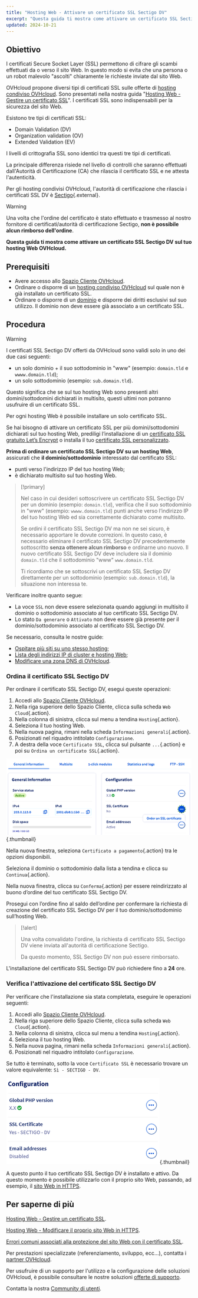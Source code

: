 ```yaml
---
title: "Hosting Web - Attivare un certificato SSL Sectigo DV"
excerpt: "Questa guida ti mostra come attivare un certificato SSL Sectigo DV su un hosting Web OVHcloud"
updated: 2024-10-21
---
```


## Obiettivo

I certificati Secure Socket Layer (SSL) permettono di cifrare gli scambi effettuati da o verso il sito Web. In questo modo si evita che una persona o un robot malevolo "ascolti" chiaramente le richieste inviate dal sito Web.

OVHcloud propone diversi tipi di certificati SSL sulle offerte di [hosting condiviso OVHcloud](/links/web/hosting). Sono presentati nella nostra guida "[Hosting Web - Gestire un certificato SSL](/pages/web_cloud/web_hosting/ssl_on_webhosting)". I certificati SSL sono indispensabili per la sicurezza del sito Web.

Esistono tre tipi di certificati SSL:

- Domain Validation (DV)
- Organization validation (OV)
- Extended Validation (EV)

I livelli di crittografia SSL sono identici tra questi tre tipi di certificati.

La principale differenza risiede nel livello di controlli che saranno effettuati dall'Autorità di Certificazione (CA) che rilascia il certificato SSL e ne attesta l'autenticità.

Per gli hosting condivisi OVHcloud, l'autorità di certificazione che rilascia i certificati SSL DV è [Sectigo](https://sectigostore.com){.external}.

> [!warning]
>
> Una volta che l'ordine del certificato è stato effettuato e trasmesso al nostro fornitore di certificati/autorità di certificazione Sectigo, **non è possibile alcun rimborso dell'ordine**.
>

**Questa guida ti mostra come attivare un certificato SSL Sectigo DV sul tuo hosting Web OVHcloud.**

## Prerequisiti

- Avere accesso allo [Spazio Cliente OVHcloud](/links/manager).
- Ordinare o disporre di un [hosting condiviso OVHcloud](/links/web/hosting) sul quale non è già installato un certificato SSL.
- Ordinare o disporre di un [dominio](/links/web/domains) e disporre dei diritti esclusivi sul suo utilizzo. Il dominio non deve essere già associato a un certificato SSL.

## Procedura

> [!warning]
>
> I certificati SSL Sectigo DV offerti da OVHcloud sono validi solo in uno dei due casi seguenti:
>
> - un solo dominio + il suo sottodominio in "www" (esempio: `domain.tld` e `wwww.domain.tld`);
> - un solo sottodominio (esempio: `sub.domain.tld`).
>
> Questo significa che se sul tuo hosting Web sono presenti altri domini/sottodomini dichiarati in multisito, questi ultimi non potranno usufruire di un certificato SSL.
>
> Per ogni hosting Web è possibile installare un solo certificato SSL.
>
> Se hai bisogno di attivare un certificato SSL per più domini/sottodomini dichiarati sul tuo hosting Web, prediligi l’installazione di un [certificato SSL gratuito Let’s Encrypt](/links/web/hosting-options-ssl) o installa il tuo [certificato SSL personalizzato](/pages/web_cloud/web_hosting/ssl_custom).

**Prima di ordinare un certificato SSL Sectigo DV su un hosting Web**, assicurati che **il dominio/sottodominio** interessato dal certificato SSL:

- punti verso l'indirizzo IP del tuo hosting Web;
- è dichiarato multisito sul tuo hosting Web.

> [!primary]
>
> Nel caso in cui desideri sottoscrivere un certificato SSL Sectigo DV per un dominio (esempio: `domain.tld`), verifica che il suo sottodominio in "www" (esempio: `wwww.domain.tld`) punti anche verso l’indirizzo IP del tuo hosting Web ed sia correttamente dichiarato come multisito.
>
> Se ordini il certificato SSL Sectigo DV ma non ne sei sicuro, è necessario apportare le dovute correzioni. In questo caso, è necessario eliminare il certificato SSL Sectigo DV precedentemente sottoscritto **senza ottenere alcun rimborso** e ordinarne uno nuovo. Il nuovo certificato SSL Sectigo DV deve includere sia il dominio `domain.tld` che il sottodominio "www" `www.domain.tld`.
>
> Ti ricordiamo che se sottoscrivi un certificato SSL Sectigo DV direttamente per un sottodominio (esempio: `sub.domain.tld`), la situazione non interessa te.

Verificare inoltre quanto segue:

- La voce `SSL` non deve essere selezionata quando aggiungi in multisito il dominio o sottodominio associato al tuo certificato SSL Sectigo DV.
- Lo stato `Da generare` o `Attivato` non deve essere già presente per il dominio/sottodominio associato al certificato SSL Sectigo DV.

Se necessario, consulta le nostre guide:

- [Ospitare più siti su uno stesso hosting](/pages/web_cloud/web_hosting/multisites_configure_multisite);
- [Lista degli indirizzi IP di cluster e hosting Web](/pages/web_cloud/web_hosting/clusters_and_shared_hosting_IP);
- [Modificare una zona DNS di OVHcloud](/pages/web_cloud/domains/dns_zone_edit).

### Ordina il certificato SSL Sectigo DV

Per ordinare il certificato SSL Sectigo DV, esegui queste operazioni:

1. Accedi allo [Spazio Cliente OVHcloud](/links/manager).
2. Nella riga superiore dello Spazio Cliente, clicca sulla scheda `Web Cloud`{.action}.
3. Nella colonna di sinistra, clicca sul menu a tendina `Hosting`{.action}.
4. Seleziona il tuo hosting Web.
5. Nella nuova pagina, rimani nella scheda `Informazioni generali`{.action}.
6. Posizionati nel riquadro intitolato `Configurazione`.
7. A destra della voce `Certificato SSL`, clicca sul pulsante `...`{.action} e poi su `Ordina un certificato SSL`{.action}.

![Order an SSL certificate](/pages/assets/screens/control_panel/product-selection/web-cloud/web-hosting/general-information/order-an-ssl-certificate.png){.thumbnail}

Nella nuova finestra, seleziona `Certificato a pagamento`{.action} tra le opzioni disponibili.

Seleziona il dominio o sottodominio dalla lista a tendina e clicca su `Continua`{.action}.

Nella nuova finestra, clicca su `Conferma`{.action} per essere reindirizzato al buono d’ordine del tuo certificato SSL Sectigo DV.

Prosegui con l’ordine fino al saldo dell’ordine per confermare la richiesta di creazione del certificato SSL Sectigo DV per il tuo dominio/sottodominio sull’hosting Web.

> [!alert]
>
> Una volta convalidato l'ordine, la richiesta di certificato SSL Sectigo DV viene inviata all'autorità di certificazione Sectigo.
>
> Da questo momento, SSL Sectigo DV non può essere rimborsato.

L'installazione del certificato SSL Sectigo DV può richiedere fino a **24** ore.

### Verifica l'attivazione del certificato SSL Sectigo DV

Per verificare che l'installazione sia stata completata, eseguire le operazioni seguenti:

1. Accedi allo [Spazio Cliente OVHcloud](/links/manager).
2. Nella riga superiore dello Spazio Cliente, clicca sulla scheda `Web Cloud`{.action}.
3. Nella colonna di sinistra, clicca sul menu a tendina `Hosting`{.action}.
4. Seleziona il tuo hosting Web.
5. Nella nuova pagina, rimani nella scheda `Informazioni generali`{.action}.
6. Posizionati nel riquadro intitolato `Configurazione`.

Se tutto è terminato, sotto la voce `Certificato SSL` è necessario trovare un valore equivalente: `Sì - SECTIGO - DV`.

![SSL Sectigo DV certificate](/pages/assets/screens/control_panel/product-selection/web-cloud/web-hosting/general-information/ssl-certificate-dv-enable.png){.thumbnail}

A questo punto il tuo certificato SSL Sectigo DV è installato e attivo. Da questo momento è possibile utilizzarlo con il proprio sito Web, passando, ad esempio, il [sito Web in HTTPS](/pages/web_cloud/web_hosting/ssl-activate-https-website).

## Per saperne di più <a name="go-further"></a>

[Hosting Web - Gestire un certificato SSL](/pages/web_cloud/web_hosting/ssl_on_webhosting).

[Hosting Web - Modificare il proprio sito Web in HTTPS](/pages/web_cloud/web_hosting/ssl-activate-https-website).

[Errori comuni associati alla protezione del sito Web con il certificato SSL](/pages/web_cloud/web_hosting/ssl_avoid_common_pitfalls_of_making_website_secure).
 
Per prestazioni specializzate (referenziamento, sviluppo, ecc...), contatta i [partner OVHcloud](/links/partner).
 
Per usufruire di un supporto per l'utilizzo e la configurazione delle soluzioni OVHcloud, è possibile consultare le nostre soluzioni [offerte di supporto](/links/support).
 
Contatta la nostra [Community di utenti](/links/community).